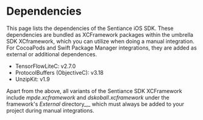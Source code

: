 # Dependencies

This page lists the dependencies of the Sentiance iOS SDK. These dependencies are bundled as XCFramework packages within the umbrella SDK XCframework, which you can utilize when doing a manual integration. For CocoaPods and Swift Package Manager integrations, they are added as external or additional dependences.

* TensorFlowLiteC: v2.7.0
* ProtocolBuffers (ObjectiveC): v3.18
* UnzipKit: v1.9

Apart from the above, all variants of the Sentiance SDK XCFramework include _mpde.xcframework_ and _dskoball.xcframework_ under the framework's _External_ directory_,_ which must always be added to your project during manual integrations.
